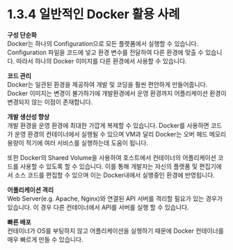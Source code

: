 # 1.3.4 일반적인 Docker 활용 사례

**구성 단순화**  
Docker는 하나의 Configuration으로 모든 플랫폼에서 실행할 수 있습니다. Configuration 파일을 코드에 넣고 환경 변수를 전달하여 다른 환경에 맞출 수 있습니다. 따라서 하나의 Docker 이미지를 다른 환경에서 사용할 수 있습니다.  


**코드 관리**  
Docker는 일관된 환경을 제공하여 개발 및 코딩을 훨씬 편안하게 만들어줍니다. Docker 이미지는 변경이 불가하기에 개발환경에서 운영 환경까지 어플리케이션 환경이 변경되지 않는 이점이 존재합니다.  


**개발 생산성 향상**  
개발 환경을 운영 환경에 최대한 가깝게 복제할 수 있습니다. Docker를 사용하면 코드가 운영 환경의 컨테이너에서 실행될 수 있으며 VM과 달리 Docker는 오버 헤드 메모리 용량이 적기에 여러 서비스를 실행하는데 도움이 됩니다.

또한 Docker의 Shared Volume을 사용하여 호스트에서 컨테이너의 어플리케이션 코드를 사용할 수 있도록 할 수 있습니다. 이를 통해 개발자는 자신의 플랫폼 및 편집기에서 소스 코드를 편집할 수 있으며 이는 Docker내에서 실행중인 환경에 반영됩니다.  


**어플리케이션 격리**  
Web Server\(e.g. Apache, Nginx\)와 연결된 API 서버를 격리할 필요가 있는 경우가 있습니다. 이 경우 다른 컨테이너에서 API를 서버를 실행 할 수 있습니다.  


**빠른 배포**  
컨테이너가 OS를 부팅하지 않고 어플리케이션을 실행하기 때문에 Docker 컨테이너를 매우 빠르게 만들 수 있습니다.  


